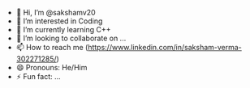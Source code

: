 - 👋 Hi, I’m @sakshamv20
- 👀 I’m interested in Coding
- 🌱 I’m currently learning C++
- 💞️ I’m looking to collaborate on ...
- 📫 How to reach me (https://www.linkedin.com/in/saksham-verma-302271285/)
- 😄 Pronouns: He/Him
- ⚡ Fun fact: ...

<!---
sakshamv20/sakshamv20 is a ✨ special ✨ repository because its `README.md` (this file) appears on your GitHub profile.
You can click the Preview link to take a look at your changes.
--->
